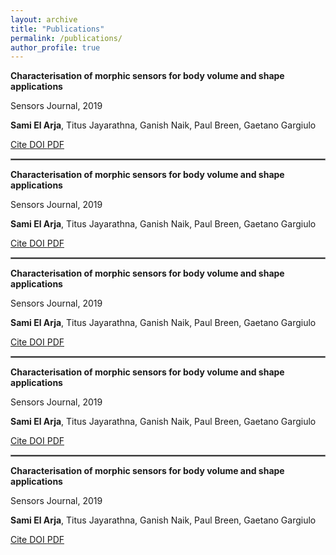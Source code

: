 ```yaml
---
layout: archive
title: "Publications"
permalink: /publications/
author_profile: true
---
```


**Characterisation of morphic sensors for body volume and shape applications**

Sensors Journal, 2019

**Sami El Arja**, Titus Jayarathna, Ganish Naik, Paul Breen, Gaetano Gargiulo

<a href="#" class="btn btn-outline-primary btn-page-header btn-sm js-cite-modal" data-filename="citation-338120677.bib">
  Cite
</a>

<a class="btn btn-outline-primary btn-page-header btn-sm" href="[10.3390/s20010090](https://doi.org/10.3390/s20010090)" target="_blank" rel="noopener">
  DOI
</a>

<a class="btn btn-outline-primary btn-page-header btn-sm" href="https://pdfs.semanticscholar.org/5b6f/de4216f65d88bff0b6bbce2c31b687d410a1.pdf?_gl=1*18egdil*_ga*NjkwMDkyNDczLjE2ODIyNTY1Nzk.*_ga_H7P4ZT52H5*MTY4MjYxMjAxOC40LjAuMTY4MjYxMjAxOC4wLjAuMA.." target="_blank" rel="noopener">
    PDF</a>

<!-- <a class="btn btn-outline-primary btn-page-header btn-sm" href="https://github.com/uzh-rpg/rpg_ev-transfer" target="_blank" rel="noopener">
    Code</a> -->
<hr style="border:1px solid gray">

**Characterisation of morphic sensors for body volume and shape applications**

Sensors Journal, 2019

**Sami El Arja**, Titus Jayarathna, Ganish Naik, Paul Breen, Gaetano Gargiulo

<a href="#" class="btn btn-outline-primary btn-page-header btn-sm js-cite-modal" data-filename="citation-338120677.bib">
  Cite
</a>

<a class="btn btn-outline-primary btn-page-header btn-sm" href="[10.3390/s20010090](https://doi.org/10.3390/s20010090)" target="_blank" rel="noopener">
  DOI
</a>

<a class="btn btn-outline-primary btn-page-header btn-sm" href="https://pdfs.semanticscholar.org/5b6f/de4216f65d88bff0b6bbce2c31b687d410a1.pdf?_gl=1*18egdil*_ga*NjkwMDkyNDczLjE2ODIyNTY1Nzk.*_ga_H7P4ZT52H5*MTY4MjYxMjAxOC40LjAuMTY4MjYxMjAxOC4wLjAuMA.." target="_blank" rel="noopener">
    PDF</a>

<!-- <a class="btn btn-outline-primary btn-page-header btn-sm" href="https://github.com/uzh-rpg/rpg_ev-transfer" target="_blank" rel="noopener">
    Code</a> -->

<hr style="border:1px solid gray">

**Characterisation of morphic sensors for body volume and shape applications**

Sensors Journal, 2019

**Sami El Arja**, Titus Jayarathna, Ganish Naik, Paul Breen, Gaetano Gargiulo

<a href="#" class="btn btn-outline-primary btn-page-header btn-sm js-cite-modal" data-filename="citation-338120677.bib">
  Cite
</a>

<a class="btn btn-outline-primary btn-page-header btn-sm" href="[10.3390/s20010090](https://doi.org/10.3390/s20010090)" target="_blank" rel="noopener">
  DOI
</a>

<a class="btn btn-outline-primary btn-page-header btn-sm" href="https://pdfs.semanticscholar.org/5b6f/de4216f65d88bff0b6bbce2c31b687d410a1.pdf?_gl=1*18egdil*_ga*NjkwMDkyNDczLjE2ODIyNTY1Nzk.*_ga_H7P4ZT52H5*MTY4MjYxMjAxOC40LjAuMTY4MjYxMjAxOC4wLjAuMA.." target="_blank" rel="noopener">
    PDF</a>

<!-- <a class="btn btn-outline-primary btn-page-header btn-sm" href="https://github.com/uzh-rpg/rpg_ev-transfer" target="_blank" rel="noopener">
    Code</a> -->

<hr style="border:1px solid gray">

**Characterisation of morphic sensors for body volume and shape applications**

Sensors Journal, 2019

**Sami El Arja**, Titus Jayarathna, Ganish Naik, Paul Breen, Gaetano Gargiulo

<a href="#" class="btn btn-outline-primary btn-page-header btn-sm js-cite-modal" data-filename="citation-338120677.bib">
  Cite
</a>

<a class="btn btn-outline-primary btn-page-header btn-sm" href="[10.3390/s20010090](https://doi.org/10.3390/s20010090)" target="_blank" rel="noopener">
  DOI
</a>

<a class="btn btn-outline-primary btn-page-header btn-sm" href="https://pdfs.semanticscholar.org/5b6f/de4216f65d88bff0b6bbce2c31b687d410a1.pdf?_gl=1*18egdil*_ga*NjkwMDkyNDczLjE2ODIyNTY1Nzk.*_ga_H7P4ZT52H5*MTY4MjYxMjAxOC40LjAuMTY4MjYxMjAxOC4wLjAuMA.." target="_blank" rel="noopener">
    PDF</a>

<!-- <a class="btn btn-outline-primary btn-page-header btn-sm" href="https://github.com/uzh-rpg/rpg_ev-transfer" target="_blank" rel="noopener">
    Code</a> -->

<hr style="border:1px solid gray">

**Characterisation of morphic sensors for body volume and shape applications**

Sensors Journal, 2019

**Sami El Arja**, Titus Jayarathna, Ganish Naik, Paul Breen, Gaetano Gargiulo

<a href="#" class="btn btn-outline-primary btn-page-header btn-sm js-cite-modal" data-filename="citation-338120677.bib">
  Cite
</a>

<a class="btn btn-outline-primary btn-page-header btn-sm" href="[10.3390/s20010090](https://doi.org/10.3390/s20010090)" target="_blank" rel="noopener">
  DOI
</a>

<a class="btn btn-outline-primary btn-page-header btn-sm" href="https://pdfs.semanticscholar.org/5b6f/de4216f65d88bff0b6bbce2c31b687d410a1.pdf?_gl=1*18egdil*_ga*NjkwMDkyNDczLjE2ODIyNTY1Nzk.*_ga_H7P4ZT52H5*MTY4MjYxMjAxOC40LjAuMTY4MjYxMjAxOC4wLjAuMA.." target="_blank" rel="noopener">
    PDF</a>

<!-- <a class="btn btn-outline-primary btn-page-header btn-sm" href="https://github.com/uzh-rpg/rpg_ev-transfer" target="_blank" rel="noopener">
    Code</a> -->
